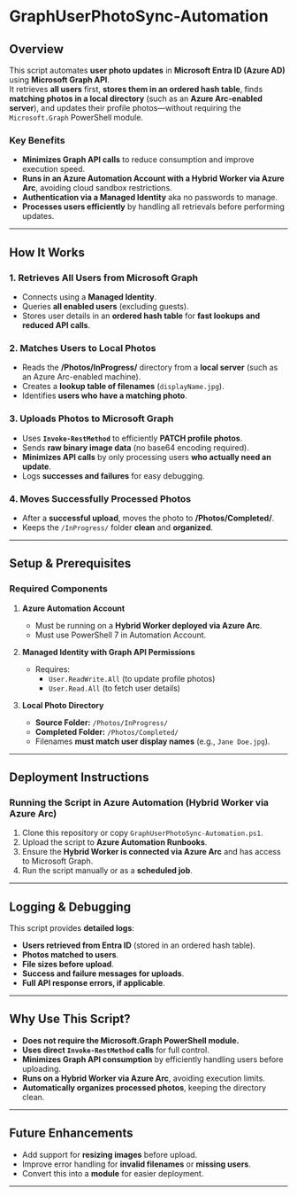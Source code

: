 # GraphUserPhotoSync-Automation

## Overview
This script automates **user photo updates** in **Microsoft Entra ID (Azure AD)** using **Microsoft Graph API**.  
It retrieves **all users** first, **stores them in an ordered hash table**, finds **matching photos in a local directory** (such as an **Azure Arc-enabled server**), and updates their profile photos—without requiring the `Microsoft.Graph` PowerShell module.

### Key Benefits
- **Minimizes Graph API calls** to reduce consumption and improve execution speed.
- **Runs in an Azure Automation Account with a Hybrid Worker via Azure Arc**, avoiding cloud sandbox restrictions.
- **Authentication via a Managed Identity** aka no passwords to manage.
- **Processes users efficiently** by handling all retrievals before performing updates.

---

## How It Works

### **1. Retrieves All Users from Microsoft Graph**
- Connects using a **Managed Identity**.
- Queries **all enabled users** (excluding guests).
- Stores user details in an **ordered hash table** for **fast lookups and reduced API calls**.

### **2. Matches Users to Local Photos**
- Reads the **/Photos/InProgress/** directory from a **local server** (such as an Azure Arc-enabled machine).
- Creates a **lookup table of filenames** (`displayName.jpg`).
- Identifies **users who have a matching photo**.

### **3. Uploads Photos to Microsoft Graph**
- Uses **`Invoke-RestMethod`** to efficiently **PATCH profile photos**.
- Sends **raw binary image data** (no base64 encoding required).
- **Minimizes API calls** by only processing users **who actually need an update**.
- Logs **successes and failures** for easy debugging.

### **4. Moves Successfully Processed Photos**
- After a **successful upload**, moves the photo to **/Photos/Completed/**.
- Keeps the `/InProgress/` folder **clean** and **organized**.

---

## Setup & Prerequisites

### **Required Components**
1. **Azure Automation Account**
   - Must be running on a **Hybrid Worker deployed via Azure Arc**.
   - Must use PowerShell 7 in Automation Account.

2. **Managed Identity with Graph API Permissions**
   - Requires:
     - `User.ReadWrite.All` (to update profile photos)
     - `User.Read.All` (to fetch user details)

3. **Local Photo Directory**
   - **Source Folder:** `/Photos/InProgress/`
   - **Completed Folder:** `/Photos/Completed/`
   - Filenames **must match user display names** (e.g., `Jane Doe.jpg`).

---

## Deployment Instructions

### **Running the Script in Azure Automation (Hybrid Worker via Azure Arc)**
1. Clone this repository or copy `GraphUserPhotoSync-Automation.ps1`.
2. Upload the script to **Azure Automation Runbooks**.
3. Ensure the **Hybrid Worker is connected via Azure Arc** and has access to Microsoft Graph.
4. Run the script manually or as a **scheduled job**.

---

## Logging & Debugging
This script provides **detailed logs**:
- **Users retrieved from Entra ID** (stored in an ordered hash table).
- **Photos matched to users**.
- **File sizes before upload**.
- **Success and failure messages for uploads**.
- **Full API response errors, if applicable**.

---

## Why Use This Script?
- **Does not require the Microsoft.Graph PowerShell module.**
- **Uses direct `Invoke-RestMethod` calls** for full control.
- **Minimizes Graph API consumption** by efficiently handling users before uploading.
- **Runs on a Hybrid Worker via Azure Arc**, avoiding execution limits.
- **Automatically organizes processed photos**, keeping the directory clean.

---

## Future Enhancements
- Add support for **resizing images** before upload.
- Improve error handling for **invalid filenames** or **missing users**.
- Convert this into a **module** for easier deployment.

---
